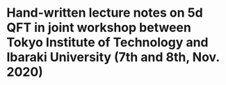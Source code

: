 # Hand-written lecture notes on 5d QFT in joint workshop between Tokyo Institute of Technology and Ibaraki University (7th and 8th, Nov. 2020)
